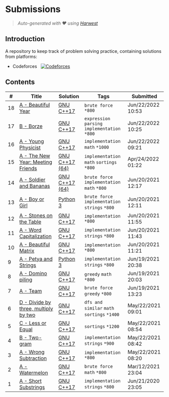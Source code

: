 # Submissions

> _Auto-generated with ❤ using [Harwest](https://github.com/nileshsah/harwest-tool)_

## Introduction

A repository to keep track of problem solving practice, containing solutions from platforms:

- Codeforces &nbsp; [![Codeforces](https://run.kaist.ac.kr/badges/codeforces/ShubhamkumarAnand.svg)](https://codeforces.com/profile/ShubhamkumarAnand)

## Contents

| #   | Title                                                                                | Solution                                 | Tags                                            | Submitted         |
| --- | ------------------------------------------------------------------------------------ | ---------------------------------------- | ----------------------------------------------- | ----------------- |
| 18  | [A - Beautiful Year](https://codeforces.com/contest/271/problem/A)                   | [GNU C++17](./codeforces/271/A.cpp)      | `brute force` `*800`                            | Jun/22/2022 10:53 |
| 17  | [B - Borze](https://codeforces.com/contest/32/problem/B)                             | [GNU C++17](./codeforces/32/B.cpp)       | `expression parsing` `implementation` `*800`    | Jun/22/2022 10:25 |
| 16  | [A - Young Physicist](https://codeforces.com/contest/69/problem/A)                   | [GNU C++17](./codeforces/69/A.cpp)       | `implementation` `math` `*1000`                 | Jun/22/2022 09:21 |
| 15  | [A - The New Year: Meeting Friends](https://codeforces.com/contest/723/problem/A)    | [GNU C++17 (64)](./codeforces/723/A.cpp) | `implementation` `math` `sortings` `*800`       | Apr/24/2022 01:22 |
| 14  | [A - Soldier and Bananas](https://codeforces.com/contest/546/problem/A)              | [GNU C++17 (64)](./codeforces/546/A.cpp) | `brute force` `implementation` `math` `*800`    | Jun/20/2021 12:17 |
| 13  | [A - Boy or Girl](https://codeforces.com/contest/236/problem/A)                      | [Python 3](./codeforces/236/A.py)        | `brute force` `implementation` `strings` `*800` | Jun/20/2021 12:11 |
| 12  | [A - Stones on the Table](https://codeforces.com/contest/266/problem/A)              | [GNU C++17](./codeforces/266/A.cpp)      | `implementation` `*800`                         | Jun/20/2021 11:55 |
| 11  | [A - Word Capitalization](https://codeforces.com/contest/281/problem/A)              | [GNU C++17](./codeforces/281/A.cpp)      | `implementation` `strings` `*800`               | Jun/20/2021 11:43 |
| 10  | [A - Beautiful Matrix](https://codeforces.com/contest/263/problem/A)                 | [GNU C++17](./codeforces/263/A.cpp)      | `implementation` `*800`                         | Jun/20/2021 11:21 |
| 9   | [A - Petya and Strings](https://codeforces.com/contest/112/problem/A)                | [Python 3](./codeforces/112/A.py)        | `implementation` `strings` `*800`               | Jun/19/2021 20:38 |
| 8   | [A - Domino piling](https://codeforces.com/contest/50/problem/A)                     | [GNU C++17](./codeforces/50/A.cpp)       | `greedy` `math` `*800`                          | Jun/19/2021 20:03 |
| 7   | [A - Team](https://codeforces.com/contest/231/problem/A)                             | [GNU C++17](./codeforces/231/A.cpp)      | `brute force` `greedy` `*800`                   | Jun/19/2021 13:23 |
| 6   | [D - Divide by three, multiply by two](https://codeforces.com/contest/977/problem/D) | [GNU C++17](./codeforces/977/D.cpp)      | `dfs and similar` `math` `sortings` `*1400`     | May/22/2021 09:01 |
| 5   | [C - Less or Equal](https://codeforces.com/contest/977/problem/C)                    | [GNU C++17](./codeforces/977/C.cpp)      | `sortings` `*1200`                              | May/22/2021 08:54 |
| 4   | [B - Two-gram](https://codeforces.com/contest/977/problem/B)                         | [GNU C++17](./codeforces/977/B.cpp)      | `implementation` `strings` `*900`               | May/22/2021 08:42 |
| 3   | [A - Wrong Subtraction](https://codeforces.com/contest/977/problem/A)                | [GNU C++17](./codeforces/977/A.cpp)      | `implementation` `*800`                         | May/22/2021 08:20 |
| 2   | [A - Watermelon](https://codeforces.com/contest/4/problem/A)                         | [GNU C++17](./codeforces/4/A.cpp)        | `brute force` `math` `*800`                     | Mar/12/2021 23:04 |
| 1   | [A - Short Substrings](https://codeforces.com/contest/1367/problem/A)                | [GNU C++17](./codeforces/1367/A.cpp)     | `implementation` `strings` `*800`               | Jun/21/2020 23:05 |
